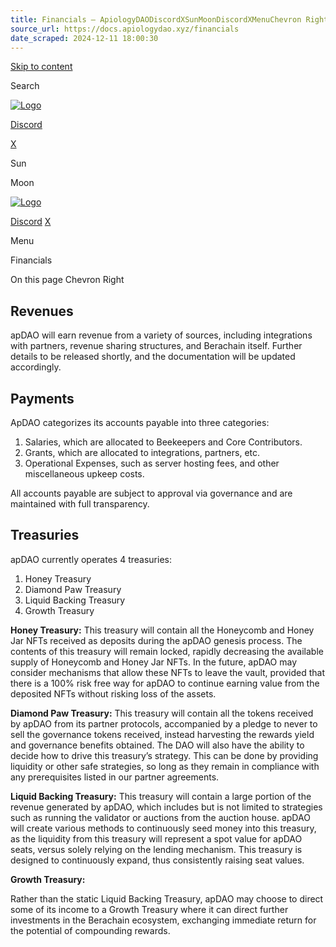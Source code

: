 ```yaml
---
title: Financials – ApiologyDAODiscordXSunMoonDiscordXMenuChevron RightArrow LeftArrow Right
source_url: https://docs.apiologydao.xyz/financials
date_scraped: 2024-12-11 18:00:30
---
```


[Skip to content](/financials/#vocs-content)

Search

[![Logo](/logo.png)](/)

[Discord](https://discord.com/invite/thehoneyjar)

[X](https://x.com/apiologydao)

Sun

Moon

[![Logo](/logo.png)](/)

[Discord](https://discord.com/invite/thehoneyjar) [X](https://x.com/apiologydao)

Menu

Financials

On this page
Chevron Right

## Revenues

apDAO will earn revenue from a variety of sources, including integrations with partners, revenue sharing structures, and Berachain itself. Further details to be released shortly, and the documentation will be updated accordingly.

## Payments

ApDAO categorizes its accounts payable into three categories:

1. Salaries, which are allocated to Beekeepers and Core Contributors.
2. Grants, which are allocated to integrations, partners, etc.
3. Operational Expenses, such as server hosting fees, and other miscellaneous upkeep costs.

All accounts payable are subject to approval via governance and are maintained with full transparency.

## Treasuries

apDAO currently operates 4 treasuries:

1. Honey Treasury
2. Diamond Paw Treasury
3. Liquid Backing Treasury
4. Growth Treasury

**Honey Treasury:**
This treasury will contain all the Honeycomb and Honey Jar NFTs received as deposits during the apDAO genesis process. The contents of this treasury will remain locked, rapidly decreasing the available supply of Honeycomb and Honey Jar NFTs. In the future, apDAO may consider mechanisms that allow these NFTs to leave the vault, provided that there is a 100% risk free way for apDAO to continue earning value from the deposited NFTs without risking loss of the assets.

**Diamond Paw Treasury:**
This treasury will contain all the tokens received by apDAO from its partner protocols, accompanied by a pledge to never to sell the governance tokens received, instead harvesting the rewards yield and governance benefits obtained. The DAO will also have the ability to decide how to drive this treasury’s strategy. This can be done by providing liquidity or other safe strategies, so long as they remain in compliance with any prerequisites listed in our partner agreements.

**Liquid Backing Treasury:**
This treasury will contain a large portion of the revenue generated by apDAO, which includes but is not limited to strategies such as running the validator or auctions from the auction house. apDAO will create various methods to continuously seed money into this treasury, as the liquidity from this treasury will represent a spot value for apDAO seats, versus solely relying on the lending mechanism. This treasury is designed to continuously expand, thus consistently raising seat values.

**Growth Treasury:**

Rather than the static Liquid Backing Treasury, apDAO may choose to direct some of its income to a Growth Treasury where it can direct further investments in the Berachain ecosystem, exchanging immediate return for the potential of compounding rewards.